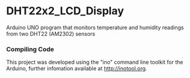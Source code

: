 # DHT22x2_LCD_Display
Arduino UNO program that monitors temperature and humidity readings from two DHT22 (AM2302) sensors

### Compiling Code

This project was developed using the "ino" command line toolkit for the Arduino,
 further infomation available at http://inotool.org.


